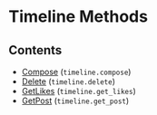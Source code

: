 # Timeline Methods

## Contents

 - [Compose](Compose.md) (`timeline.compose`)
 - [Delete](Delete.md) (`timeline.delete`)
 - [GetLikes](GetLikes.md) (`timeline.get_likes`)
 - [GetPost](GetPost.md) (`timeline.get_post`)
